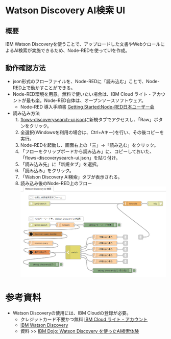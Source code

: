 # Watson Discovery AI検索 UI
## 概要
IBM Watson Discoveryを使うことで、アップロードした文書やWebクロールによるAI検索が実施できるため、Node-REDを使ってUIを作成。

## 動作確認方法
- json形式のフローファイルを、Node-REDに「読み込む」ことで、Node-RED上で動かすことができる。
- Node-RED環境を用意。無料で使いたい場合は、IBM Cloud ライト・アカウントが最も楽。Node-RED自体は、オープンソースソフトウェア。
  - Node-RED 導入手順書 [Getting Started:Node-RED日本ユーザー会](https://nodered.jp/docs/getting-started/)
- 読み込み方法
  1. [flows-discoverysearch-ui.json](https://github.com/kolinz/node-red-recipe/blob/master/discoverysearchui/flows-discoverysearch-ui.json)に新規タブでアクセスし、「Raw」ボタンをクリック。
  1. 全選択(Windowsを利用の場合は、Ctrl+Aキー)を行い、その後コピーを実行。
  1. Node-REDを起動し、画面右上の「三」→「読み込む」をクリック。
  1. 「フローをクリップボードから読み込み」に、コピーしておいた、「flows-discoverysearch-ui.json」を貼り付け。
  1. 「読み込み先」に「新規タブ」を選択。
  1. 「読み込み」をクリック。
  1. 「Watson Discovery AI検索」タブが表示される。
  1. 読み込み後のNode-RED上のフロー
  ![読み込みフローイメージ](https://github.com/kolinz/node-red-recipe/blob/master/discoverysearchui/images/flowimage.png)
  

# 参考資料
- Watson Discoveryの使用には、IBM Cloudの登録が必要。
  - クレジットカード不要かつ無料 [IBM Cloud ライト・アカウント](https://www.ibm.com/jp-ja/cloud/lite-account)
  - [IBM Watson Discovery](https://cloud.ibm.com/catalog/services/watson-discovery)
  - 資料 >> [IBM Dojo: Watson Discovery を使ったAI検索体験](https://speakerdeck.com/osonoi/watson-discoverywoshi-tutaaijian-suo-ti-yan)

